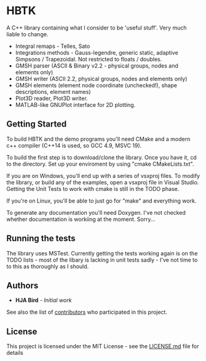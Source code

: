 # HBTK
A C++ library containing what I consider to be 'useful stuff'. Very much liable to change.

* Integral remaps - Telles, Sato
* Integrations methods - Gauss-legendre, generic static, adaptive Simpsons / Trapezoidal. Not restricted to floats / doubles.
* GMSH parser (ASCII & Binary v2.2 - physical groups, nodes and elements only)
* GMSH writer (ASCII 2.2, physical groups, nodes and elements only)
* GMSH elements (element node coordinate (unchecked!), shape descriptions, element names)
* Plot3D reader, Plot3D writer.
* MATLAB-like GNUPlot interface for 2D plotting.

## Getting Started

To build HBTK and the demo programs you'll need CMake and a modern c++ compiler (C++14 is used, so GCC 4.9, MSVC 19). 

To build the first step is to download/clone the library. Once you have it, cd to the directory.
Set up your enviroment by using "cmake CMakeLists.txt".

If you are on Windows, you'll end up with a series of vsxproj files. To modify the library, or build any of the examples,
open a vsxproj file in Visual Studio. Getting the Unit Tests to work with cmake is still in the TODO phase.

If you're on Linux, you'll be able to just go for "make" and everything work.

To generate any documentation you'll need Doxygen. I've not checked whether documentation is workiing at the moment.
Sorry...

## Running the tests

The library uses MSTest. Currently getting the tests working again is on the TODO lists - most of the
libary is lacking in unit tests sadly - I've not time to to this as thoroughly as I should.

## Authors

* **HJA Bird** - *Initial work*

See also the list of [contributors](https://github.com/hjabird/Quad1D/contributors) who participated in this project.

## License

This project is licensed under the MIT License - see the [LICENSE.md](LICENSE.md) file for details
